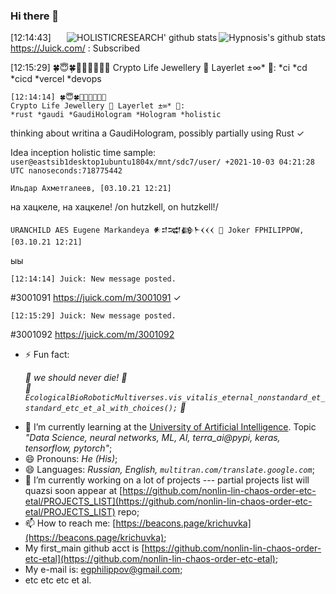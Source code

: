 <!--
**asmexcaliburwoods/asmexcaliburwoods** is a ✨ _special_ ✨ repository because its `README.md` (this file) appears on your GitHub profile.

Here are some ideas to get you started:

- 🔭 I’m currently working on ...
- 🌱 I’m currently learning ...
- 👯 I’m looking to collaborate on ...
- 🤔 I’m looking for help with ...
- 💬 Ask me about ...
- 📫 How to reach me: ...
- 😄 Pronouns: ...
- ⚡ Fun fact: ...
-->

### Hi there 👋

<img align="right" src="https://github-readme-stats.vercel.app/api?username=nonlin-lin-chaos-order-etc-etal&show_icons=true&icon_color=0366d6&bg_color=ffffff&hide_title=true&hide=contribs&include_all_commits=true" alt="Hypnosis's github stats"/>

<img align="right" src="https://github-readme-stats.vercel.app/api?username=HOLISTICRESEARCH&show_icons=true&icon_color=0366d6&bg_color=ffffff&hide_title=true&hide=contribs&include_all_commits=true" alt="HOLISTICRESEARCH' github stats"/>

‎[12:14:43] ‎ https://Juick.com/ ‎: Subscribed

‎[12:15:29] ‎🍀😇🍀🐝💞🧙🌈🐁💚
Crypto Life Jewellery 💎 Layerlet ±∞* 💚‎:
*ci *cd *cicd *vercel *devops
```
‎[12:14:14] ‎🍀😇🍀🐝💞🧙🌈🐁💚
Crypto Life Jewellery 💎 Layerlet ±∞* 💚‎:
*rust *gaudi *GaudiHologram *Hologram *holistic
```
thinking about writina a GaudiHologram, possibly partially using Rust ✓

Idea inception holistic time sample: `user@eastsib1desktop1ubuntu1804x/mnt/sdc7/user/ +2021-10-03 04:21:28 UTC nanoseconds:718775442`

`Ильдар Ахметгалеев, [03.10.21 12:21]`

на хацкеле, на хацкеле! /on hutzkell, on hutzkell!/

`URANCHILD AES Eugene Markandeya 𒀭𒄑𒉋𒂵𒈨𒌋𒌋𒌋 🐡 Joker FPHILIPPOW, [03.10.21 12:21]`

ыы


```‎[12:14:14] ‎Juick‎: New message posted.```

#3001091 https://juick.com/m/3001091 ✓

```‎[12:15:29] ‎Juick‎: New message posted.```

#3001092 https://juick.com/m/3001092

<!--
**nonlin-lin-chaos-order-etc-etal/nonlin-lin-chaos-order-etc-etal** is a ✨ _special_ ✨ repository because its `README.md` (this file) appears on your GitHub profile.

Here are some ideas to get you started:

- 👯 I’m looking to collaborate on ...
- 🤔 I’m looking for help with ...
- 💬 Ask me about ...
-->
- ⚡ Fun fact: <em><p>
      :green_heart: we should never die! :green_heart:<br clear="all"/>
      :green_heart: `EcologicalBioRoboticMultiverses.vis_vitalis_eternal_nonstandard_et_standard_etc_et_al_with_choices();` :green_heart:
  </p></em>
- 🌱 I’m currently learning at the [University of Artificial Intelligence](https://neural-university.ru/). Topic <em>"Data Science, neural networks, ML, AI, terra_ai@pypi, keras, tensorflow, pytorch"</em>;
- 😄 Pronouns: <em>He (His)</em>;
- 😄 Languages: <em>Russian, English, `multitran.com/translate.google.com`</em>;
- 🔭 I’m currently working on a lot of projects --- partial projects list will quazsi soon appear at [https://github.com/nonlin-lin-chaos-order-etc-etal/PROJECTS_LIST](https://github.com/nonlin-lin-chaos-order-etc-etal/PROJECTS_LIST) repo;
- 📫 How to reach me: [https://beacons.page/krichuvka](https://beacons.page/krichuvka);
- My first_main github acct is [https://github.com/nonlin-lin-chaos-order-etc-etal](https://github.com/nonlin-lin-chaos-order-etc-etal);
- My e-mail is: [egphilippov@gmail.com](mailto:egphilippov@gmail.com);
- etc etc etc et al.
